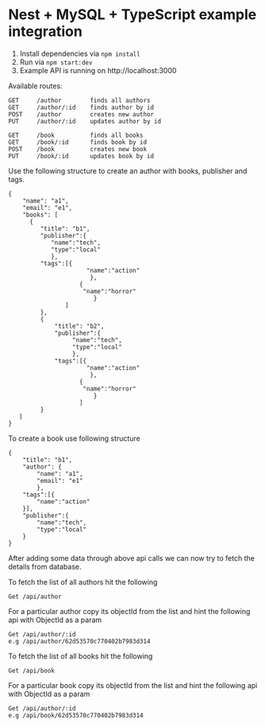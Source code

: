 # Nest + MySQL + TypeScript example integration

1. Install dependencies via `npm install`
2. Run via `npm start:dev`
3. Example API is running on http://localhost:3000

Available routes:

```
GET     /author        finds all authors
GET     /author/:id    finds author by id
POST    /author        creates new author
PUT     /author/:id    updates author by id
```

```
GET     /book          finds all books
GET     /book/:id      finds book by id
POST    /book          creates new book
PUT     /book/:id      updates book by id
```


Use the following structure to create an author with books, publisher and tags.

```
{ 
    "name": "a1",
    "email": "e1", 
    "books": [
      { 
         "title": "b1",
         "publisher":{
            "name":"tech",
            "type":"local"
            },
         "tags":[{
                      "name":"action"
                       },
                    {
                     "name":"horror"
                        }
                ] 
         }, 
         {
             "title": "b2",
             "publisher":{
                  "name":"tech",
                  "type":"local"
                  },
             "tags":[{
                      "name":"action"
                       },
                    {
                     "name":"horror"
                        }
                    ] 
         }
   ]
}
```

To create a book use following structure

```
{ 
    "title": "b1",
    "author": {
        "name": "a1", 
        "email": "e1"
        },
    "tags":[{
        "name":"action"
    }],
    "publisher":{
        "name":"tech",
        "type":"local"
    }
}
```


After adding some data through above api calls we can now try to fetch the details from database.

To fetch the list of all authors hit the following
```
Get /api/author
```

For a particular author copy its objectId from the list and hint the following api with ObjectId as a param
```
Get /api/author/:id
e.g /api/author/62d53570c770402b7983d314
```

To fetch the list of all books hit the following
```
Get /api/book
```

For a particular book copy its objectId from the list and hint the following api with ObjectId as a param
```
Get /api/author/:id
e.g /api/book/62d53570c770402b7983d314
```